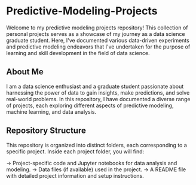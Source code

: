 # Predictive-Modeling-Projects

Welcome to my predictive modeling projects repository! This collection of personal projects serves as a showcase of my journey as a data science graduate student. Here, I've documented various data-driven experiments and predictive modeling endeavors that I've undertaken for the purpose of learning and skill development in the field of data science.

## About Me

I am a data science enthusiast and a graduate student passionate about harnessing the power of data to gain insights, make predictions, and solve real-world problems. In this repository, I have documented a diverse range of projects, each exploring different aspects of predictive modeling, machine learning, and data analysis.

## Repository Structure

This repository is organized into distinct folders, each corresponding to a specific project. Inside each project folder, you will find:

-> Project-specific code and Jupyter notebooks for data analysis and modeling.
-> Data files (if available) used in the project.
-> A README file with detailed project information and setup instructions.
